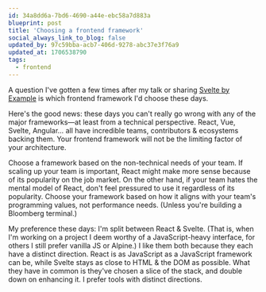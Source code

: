 ```yaml
---
id: 34a8dd6a-7bd6-4690-a44e-ebc58a7d883a
blueprint: post
title: 'Choosing a frontend framework'
social_always_link_to_blog: false
updated_by: 97c59bba-acb7-406d-9278-abc37e3f76a9
updated_at: 1706538790
tags:
  - frontend
---
```

A question I've gotten a few times after my talk or sharing [Svelte by Example](http://sveltebyexample.com) is which frontend framework I'd choose these days.

Here's the good news: these days you can't really go wrong with any of the major frameworks—at least from a technical perspective. React, Vue, Svelte, Angular… all have incredible teams, contributors & ecosystems backing them. Your frontend framework will not be the limiting factor of your architecture.

Choose a framework based on the non-technical needs of your team. If scaling up your team is important, React might make more sense because of its popularity on the job market. On the other hand, if your team hates the mental model of React, don't feel pressured to use it regardless of its popularity. Choose your framework based on how it aligns with your team's programming values, not performance needs. (Unless you're building a Bloomberg terminal.)

My preference these days: I'm split between React & Svelte. (That is, when I'm working on a project I deem worthy of a JavaScript-heavy interface, for others I still prefer vanilla JS or Alpine.) I like them both because they each have a distinct direction. React is as JavaScript as a JavaScript framework can be, while Svelte stays as close to HTML & the DOM as possible. What they have in common is they've chosen a slice of the stack, and double down on enhancing it. I prefer tools with distinct directions.
